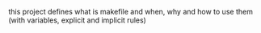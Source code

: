this project defines what is makefile and  when, why and how to use them (with variables, explicit and implicit rules)
